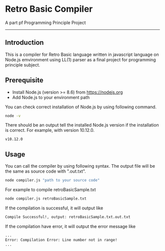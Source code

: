 # Retro Basic Compiler
A part pf Programming Principle Project

-----

## Introduction
This is a compiler for Retro Basic language written in javascript language on Node.js emvironment using LL(1) parser as a final project for programming principle subject.

## Prerequisite

* Install Node.js (version >= 8.6) from https://nodejs.org
* Add Node.js to your environment path

You can check correct installation of Node.js by using following command.

```sh
node -v
```

There should be an output tell the installed Node.js version if the installation is correct. For example, with version 10.12.0.

```
v10.12.0
```

## Usage

You can call the compiler by using following syntax. The output file will be the same as source code with ".out.txt".

```sh
node compiler.js "path to your source code"
```

For example to compile retroBasicSample.txt

```sh
node compiler.js retroBasicSample.txt
```

If the compilation is successful, it will output like

```sh
Compile Successful!, output: retroBasicSample.txt.out.txt
```

If the compilation have error, it will output the error message like

```sh
...
Error: Compilation Error: Line number not in range!
...
```